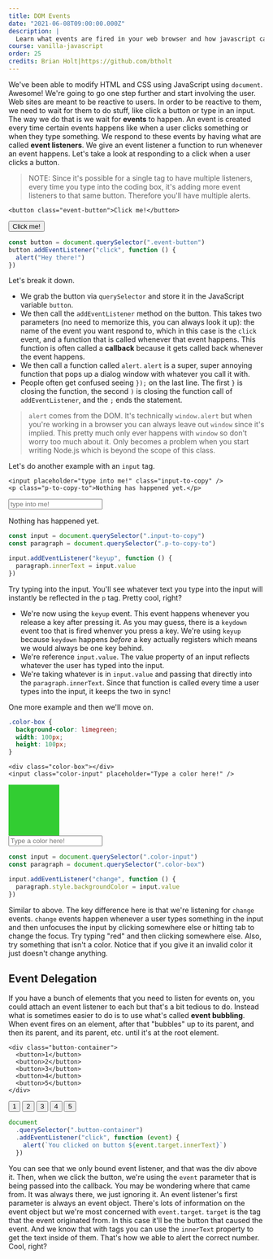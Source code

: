 ```yaml
---
title: DOM Events
date: "2021-06-08T09:00:00.000Z"
description: |
  Learn what events are fired in your web browser and how javascript can listen to them to control experiences.
course: vanilla-javascript
order: 25
credits: Brian Holt|https://github.com/btholt
---
```


We've been able to modify HTML and CSS using JavaScript using `document`. Awesome! We're going to go one step further and start involving the user. Web sites are meant to be reactive to users. In order to be reactive to them, we need to wait for them to do stuff, like click a button or type in an input. The way we do that is we wait for **events** to happen. An event is created every time certain events happens like when a user clicks something or when they type something. We respond to these events by having what are called **event listeners**. We give an event listener a function to run whenever an event happens. Let's take a look at responding to a click when a user clicks a button.

> NOTE: Since it's possible for a single tag to have multiple listeners, every time you type into the coding box, it's adding more event listeners to that same button. Therefore you'll have multiple alerts.

```display-html
<button class="event-button">Click me!</button>
```

<button class="event-button">Click me!</button>

```javascript
const button = document.querySelector(".event-button")
button.addEventListener("click", function () {
  alert("Hey there!")
})
```

Let's break it down.

- We grab the button via `querySelector` and store it in the JavaScript variable `button`.
- We then call the `addEventListener` method on the button. This takes two parameters (no need to memorize this, you can always look it up): the name of the event you want respond to, which in this case is the `click` event, and a function that is called whenever that event happens. This function is often called a **callback** because it gets called back whenever the event happens.
- We then call a function called `alert`. `alert` is a super, super annoying function that pops up a dialog window with whatever you call it with.
- People often get confused seeing `});` on the last line. The first `}` is closing the function, the second `)` is closing the function call of `addEventListener`, and the `;` ends the statement.

> `alert` comes from the DOM. It's technically `window.alert` but when you're working in a browser you can always leave out `window` since it's implied. This pretty much only ever happens with `window` so don't worry too much about it. Only becomes a problem when you start writing Node.js which is beyond the scope of this class.

Let's do another example with an `input` tag.

```display-html
<input placeholder="type into me!" class="input-to-copy" />
<p class="p-to-copy-to">Nothing has happened yet.</p>
```

<input placeholder="type into me!" class="input-to-copy" />
<p class="p-to-copy-to">Nothing has happened yet.</p>

```javascript
const input = document.querySelector(".input-to-copy")
const paragraph = document.querySelector(".p-to-copy-to")

input.addEventListener("keyup", function () {
  paragraph.innerText = input.value
})
```

Try typing into the input. You'll see whatever text you type into the input will instantly be reflected in the `p` tag. Pretty cool, right?

- We're now using the `keyup` event. This event happens whenever you release a key after pressing it. As you may guess, there is a `keydown` event too that is fired whenver you press a key. We're using `keyup` because `keydown` happens _before_ a key actually registers which means we would always be one key behind.
- We're reference `input.value`. The value property of an input reflects whatever the user has typed into the input.
- We're taking whatever is in `input.value` and passing that directly into the `paragraph.innerText`. Since that function is called every time a user types into the input, it keeps the two in sync!

One more example and then we'll move on.

```css
.color-box {
  background-color: limegreen;
  width: 100px;
  height: 100px;
}
```

```display-html
<div class="color-box"></div>
<input class="color-input" placeholder="Type a color here!" />
```

<style>
  .color-box {
    background-color: limegreen;
    width: 100px;
    height: 100px;
  }
</style>
<div class="color-box"></div>
<input class="color-input" placeholder="Type a color here!" />

```javascript
const input = document.querySelector(".color-input")
const paragraph = document.querySelector(".color-box")

input.addEventListener("change", function () {
  paragraph.style.backgroundColor = input.value
})
```

Similar to above. The key difference here is that we're listening for `change` events. `change` events happen whenever a user types something in the input and then unfocuses the input by clicking somewhere else or hitting tab to change the focus. Try typing "red" and then clicking somewhere else. Also, try something that isn't a color. Notice that if you give it an invalid color it just doesn't change anything.

## Event Delegation

If you have a bunch of elements that you need to listen for events on, you could attach an event listener to each but that's a bit tedious to do. Instead what is sometimes easier to do is to use what's called **event bubbling**. When event fires on an element, after that "bubbles" up to its parent, and then its parent, and its parent, etc. until it's at the root element.

```display-html
<div class="button-container">
  <button>1</button>
  <button>2</button>
  <button>3</button>
  <button>4</button>
  <button>5</button>
</div>
```

<div class="button-container">
  <button>1</button>
  <button>2</button>
  <button>3</button>
  <button>4</button>
  <button>5</button>
</div>

```javascript
document
  .querySelector(".button-container")
  .addEventListener("click", function (event) {
    alert(`You clicked on button ${event.target.innerText}`)
  })
```

You can see that we only bound event listener, and that was the div above it. Then, when we click the button, we're using the `event` parameter that is being passed into the callback. You may be wondering where that came from. It was always there, we just ignoring it. An event listener's first parameter is always an event object. There's lots of information on the event object but we're most concerned with `event.target`. `target` is the tag that the event originated from. In this case it'll be the button that caused the event. And we know that with tags you can use the `innerText` property to get the text inside of them. That's how we able to alert the correct number. Cool, right?
